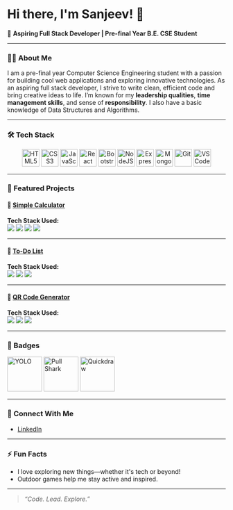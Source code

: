 # Hi there, I'm Sanjeev! 👋

🚀 **Aspiring Full Stack Developer | Pre-final Year B.E. CSE Student**

---

### 👨‍💻 About Me

I am a pre-final year Computer Science Engineering student with a passion for building cool web applications and exploring innovative technologies. As an aspiring full stack developer, I strive to write clean, efficient code and bring creative ideas to life. I’m known for my **leadership qualities**, **time management skills**, and sense of **responsibility**. I also have a basic knowledge of Data Structures and Algorithms.

---

### 🛠️ Tech Stack

<p align="center">
  <img src="https://cdn.jsdelivr.net/gh/devicons/devicon/icons/html5/html5-original.svg" alt="HTML5" width="40"/>
  <img src="https://cdn.jsdelivr.net/gh/devicons/devicon/icons/css3/css3-original.svg" alt="CSS3" width="40"/>
  <img src="https://cdn.jsdelivr.net/gh/devicons/devicon/icons/javascript/javascript-original.svg" alt="JavaScript" width="40"/>
  <img src="https://cdn.jsdelivr.net/gh/devicons/devicon/icons/react/react-original.svg" alt="React" width="40"/>
  <img src="https://cdn.jsdelivr.net/gh/devicons/devicon/icons/bootstrap/bootstrap-original.svg" alt="Bootstrap" width="40"/>
  <img src="https://cdn.jsdelivr.net/gh/devicons/devicon/icons/nodejs/nodejs-original.svg" alt="NodeJS" width="40"/>
  <img src="https://cdn.jsdelivr.net/gh/devicons/devicon/icons/express/express-original.svg" alt="ExpressJS" width="40"/>
  <img src="https://cdn.jsdelivr.net/gh/devicons/devicon/icons/mongodb/mongodb-original.svg" alt="MongoDB" width="40"/>
  <img src="https://cdn.jsdelivr.net/gh/devicons/devicon/icons/git/git-original.svg" alt="Git" width="40"/>
  <img src="https://cdn.jsdelivr.net/gh/devicons/devicon/icons/vscode/vscode-original.svg" alt="VS Code" width="40"/>
</p>

---

### 🌟 Featured Projects

#### 🧮 [Simple Calculator](https://simple-responsive-calculator.netlify.app/)

<div align="left">
  <b>Tech Stack Used:</b>
  <br>
  <img src="https://img.shields.io/badge/-HTML5-E34F26?logo=html5&logoColor=white&style=for-the-badge" />
  <img src="https://img.shields.io/badge/-CSS3-1572B6?logo=css3&logoColor=white&style=for-the-badge" />
  <img src="https://img.shields.io/badge/-JavaScript-F7DF1E?logo=javascript&logoColor=black&style=for-the-badge" />
  <img src="https://img.shields.io/badge/-Bootstrap-7952B3?logo=bootstrap&logoColor=white&style=for-the-badge" />
</div>

---

#### 📝 [To-Do List](https://to-do-list-sanjeev.netlify.app/)

<div align="left">
  <b>Tech Stack Used:</b>
  <br>
  <img src="https://img.shields.io/badge/-HTML5-E34F26?logo=html5&logoColor=white&style=for-the-badge" />
  <img src="https://img.shields.io/badge/-CSS3-1572B6?logo=css3&logoColor=white&style=for-the-badge" />
  <img src="https://img.shields.io/badge/-JavaScript-F7DF1E?logo=javascript&logoColor=black&style=for-the-badge" />
</div>

---

#### 🔳 [QR Code Generator](https://qrcode-generator-html-css-js.netlify.app/)

<div align="left">
  <b>Tech Stack Used:</b>
  <br>
  <img src="https://img.shields.io/badge/-HTML5-E34F26?logo=html5&logoColor=white&style=for-the-badge" />
  <img src="https://img.shields.io/badge/-CSS3-1572B6?logo=css3&logoColor=white&style=for-the-badge" />
  <img src="https://img.shields.io/badge/-JavaScript-F7DF1E?logo=javascript&logoColor=black&style=for-the-badge" />
</div>

---

### 🏅 Badges

<p>
  <img src="https://github.githubassets.com/images/modules/profile/achievements/yolo-default.png" alt="YOLO" width="80"/>
  <img src="https://github.githubassets.com/images/modules/profile/achievements/pull-shark-default.png" alt="Pull Shark" width="80"/>
  <img src="https://github.githubassets.com/images/modules/profile/achievements/quickdraw-default.png" alt="Quickdraw" width="80"/>
</p>

---


### 💼 Connect With Me

- [LinkedIn](https://www.linkedin.com/in/sanjeevk1311?utm_source=share&utm_campaign=share_via&utm_content=profile&utm_medium=android_app)

---

### ⚡ Fun Facts

- I love exploring new things—whether it's tech or beyond!
- Outdoor games help me stay active and inspired.

---

> *“Code. Lead. Explore.”*
